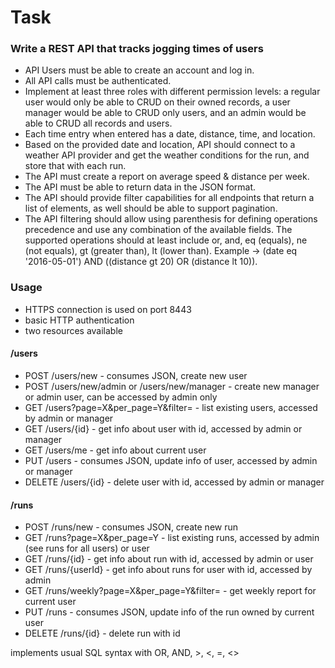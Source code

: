 # Task

### Write a REST API that tracks jogging times of users

* API Users must be able to create an account and log in.
* All API calls must be authenticated.
* Implement at least three roles with different permission levels: a regular user would only be able to CRUD on their owned records, a user manager would be able to CRUD only users, and an admin would be able to CRUD all records and users.
* Each time entry when entered has a date, distance, time, and location.
* Based on the provided date and location, API should connect to a weather API provider and get the weather conditions for the run, and store that with each run.
* The API must create a report on average speed & distance per week.
* The API must be able to return data in the JSON format.
* The API should provide filter capabilities for all endpoints that return a list of elements, as well should be able to support pagination.
* The API filtering should allow using parenthesis for defining operations precedence and use any combination of the available fields. The supported operations should at least include or, and, eq (equals), ne (not equals), gt (greater than), lt (lower than).
Example -> (date eq '2016-05-01') AND ((distance gt 20) OR (distance lt 10)).

### Usage
* HTTPS connection is used on port 8443
* basic HTTP authentication
* two resources available


#### /users
* POST /users/new - consumes JSON, create new user
* POST /users/new/admin or /users/new/manager - create new manager or admin user, can be accessed by admin only
* GET /users?page=X&per_page=Y&filter=<QUERY> - list existing users, accessed by admin or manager
* GET /users/{id} - get info about user with id, accessed by admin or manager
* GET /users/me - get info about current user
* PUT /users - consumes JSON, update info of user, accessed by admin or manager
* DELETE /users/{id} - delete user with id, accessed by admin or manager

#### /runs
* POST /runs/new - consumes JSON, create new run
* GET /runs?page=X&per_page=Y - list existing runs, accessed by admin (see runs for all users) or user
* GET /runs/{id} - get info about run with id, accessed by admin or user
* GET /runs/{userId} - get info about runs for user with id, accessed by admin
* GET /runs/weekly?page=X&per_page=Y&filter=<QUERY> - get weekly report for current user
* PUT /runs - consumes JSON, update info of the run owned by current user
* DELETE /runs/{id} - delete run with id

<QUERY> implements usual SQL syntax with OR, AND, >, <, =, <>